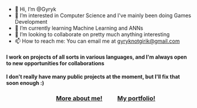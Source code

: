 - 👋 Hi, I’m @Gyryk
- 👀 I’m interested in Computer Science and I've mainly been doing Games Development
- 🌱 I’m currently learning Machine Learning and ANNs
- 💞️ I’m looking to collaborate on pretty much anything interesting
- 📫 How to reach me: You can email me at gyryknotgirik@gmail.com

#### I work on projects of all sorts in various languages, and I'm always open to new opportunities for collaborations
#### I don't really have many public projects at the moment, but I'll fix that soon enough :)

### &emsp;&emsp;&emsp;&emsp;&emsp;&emsp;&emsp;&emsp; [More about me!](https://gyryk.github.io/me) &emsp;&emsp; [My portfolio!](https://gyryk.github.io/projects)

